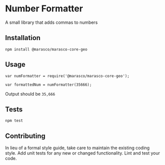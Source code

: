 Number Formatter
=========

A small library that adds commas to numbers

## Installation

  `npm install @marasco/marasco-core-geo`

## Usage

    var numFormatter = require('@marasco/marasco-core-geo');

    var formattedNum = numFormatter(35666);
  
  
  Output should be `35,666`


## Tests

  `npm test`

## Contributing


In lieu of a formal style guide, take care to maintain the existing coding style. Add unit tests for any new or changed functionality. Lint and test your code.